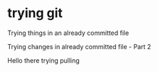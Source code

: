 # trying git

Trying things in an already committed file

Trying changes in already committed file - Part 2

Hello there trying pulling
